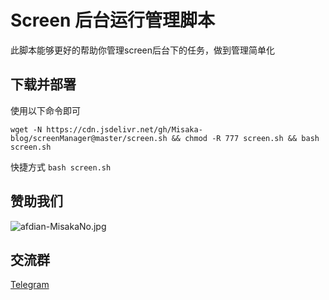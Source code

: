 # Screen 后台运行管理脚本

此脚本能够更好的帮助你管理screen后台下的任务，做到管理简单化

## 下载并部署

使用以下命令即可

```shell
wget -N https://cdn.jsdelivr.net/gh/Misaka-blog/screenManager@master/screen.sh && chmod -R 777 screen.sh && bash screen.sh
```

快捷方式 `bash screen.sh`

## 赞助我们

![afdian-MisakaNo.jpg](https://s2.loli.net/2021/12/25/SimocqwhVg89NQJ.jpg)

## 交流群
[Telegram](https://t.me/misakanetcn)
